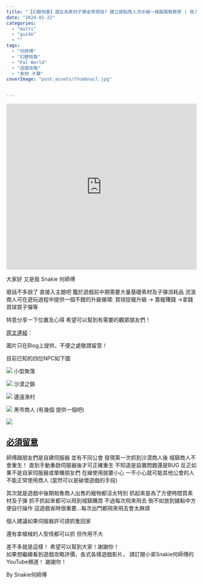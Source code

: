 ```yaml
---
title: "【幻獸帕魯】還在為素材子彈金幣煩惱? 建立據點商人流水線一條龍服務教學 | 商人位置及作用分享 | 單機人士注意重生問題 | 遊戲攻略 Palworld"
date: "2024-01-22"
categories:
  - "multi"
  - "guide"
  - ""
tags:
  - "何師傅"
  - "幻獸帕魯"
  - "Pal World"
  - "遊戲攻略"
  - "素材 子彈"
coverImage: "post_assets/thumbnail.jpg"


---
```


<!-- Embed -->

<iframe width="100%" height="440" src="https://www.youtube.com/embed/yrjMsnigS1M" 
  title="YouTube video player" frameborder="0" allow="accelerometer; autoplay;
  clipboard-write; encrypted-media; gyroscope; picture-in-picture; web-share"
  referrerpolicy="strict-origin-when-cross-origin" allowfullscreen></iframe>


<!-- Context -->

大家好 又是我 Snakie 何師傅

廢話不多說了 直接入主題吧
鑑於遊戲前中期需要大量基礎素材及子彈消耗品
流浪商人可在遊玩過程中提供一個不錯的升級循環:
買球捉寵升級 -> 賣寵賺錢 ->拿錢買球買子彈等

特意分享一下位置及心得
希望可以幫到有需要的觀眾朋友們！



[原文連結](https://snakie002hosifu.blog/palworld-NPC)：  

圖片只在Blog上提供，不便之處敬請留意！

<!-- Subtitle1 -->
目前已知的四位NPC如下圖

![](post_assets/1.JPG)
小型聚落

![](post_assets/2.JPG)
沙漠之鎮

![](post_assets/3.JPG)
邊遠漁村

![](post_assets/4.JPG)
黑市商人 (有幾個 提供一個吧)


![](post_assets/5.jpg)  

## <u> 必須留意 </u>

師傅跟朋友們是自建伺服器 並有不同公會
發現第一次抓到沙漠商人後
城鎮商人不會重生！
直到手動重啟伺服器後才可正確重生
不知道是設置問題還是BUG
反正如果不是自家伺服器或單機朋友們
在線使用就要小心
一不小心就可能其他公會的人不能正常使用商人
(當然可以是破壞遊戲的手段)

其次就是遊戲中後期帕魯商人出售的寵物都沒太特別
抓起來是為了方便時間買素材及子彈
抓不抓起來都可以飛到城鎮購買
不過每次飛來飛去 倒不如放到據點中方便自行操作
這遊戲省時很重要…每次出門都飛來飛去會太麻煩

個人建議如果伺服器許可請抓隻回家

還有拿槍械的人型怪都可以抓 但作用不大

差不多就是這樣！
希望可以幫到大家！謝謝你！	
如果想繼續看到遊戲攻略評價，各式各樣遊戲影片，
請訂閱小弟Snakie何師傅的YouTube頻道！
謝謝你！

By Snakie何師傅



